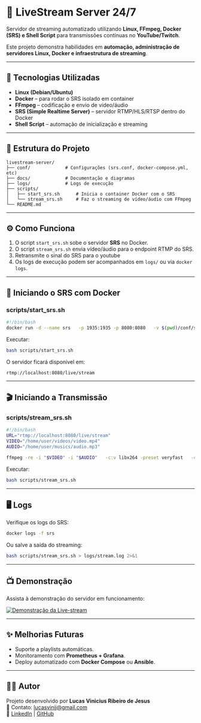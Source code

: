 # 🎥 LiveStream Server 24/7  

Servidor de streaming automatizado utilizando **Linux, FFmpeg, Docker (SRS) e Shell Script** para transmissões contínuas no **YouTube/Twitch**.  

Este projeto demonstra habilidades em **automação, administração de servidores Linux, Docker e infraestrutura de streaming**.  

---

## 🚀 Tecnologias Utilizadas
- **Linux (Debian/Ubuntu)**  
- **Docker** – para rodar o SRS isolado em container  
- **FFmpeg** – codificação e envio de vídeo/áudio  
- **SRS (Simple Realtime Server)** – servidor RTMP/HLS/RTSP dentro do Docker  
- **Shell Script** – automação de inicialização e streaming  

---

## 📂 Estrutura do Projeto
```
livestream-server/
├── conf/             # Configurações (srs.conf, docker-compose.yml, etc)
├── docs/             # Documentação e diagramas
├── logs/             # Logs de execução
├── scripts/          
│   ├── start_srs.sh      # Inicia o container Docker com o SRS
│   └── stream_srs.sh     # Faz o streaming de vídeo/áudio com FFmpeg
└── README.md
```

---

## ⚙️ Como Funciona
1. O script `start_srs.sh` sobe o servidor **SRS** no Docker.  
2. O script `stream_srs.sh` envia vídeo/áudio para o endpoint RTMP do SRS.  
3. Retransmite o sinal do SRS para o youtube
3. Os logs de execução podem ser acompanhados em `logs/` ou via `docker logs`.  

---

## 🐳 Iniciando o SRS com Docker
### scripts/start_srs.sh
```bash
#!/bin/bash
docker run -d --name srs   -p 1935:1935 -p 8080:8080   -v $(pwd)/conf/srs.conf:/usr/local/srs/conf/srs.conf   ossrs/srs:4
```

Executar:
```bash
bash scripts/start_srs.sh
```

O servidor ficará disponível em:
```
rtmp://localhost:8080/live/stream
```

---

## 🎬 Iniciando a Transmissão
### scripts/stream_srs.sh
```bash
#!/bin/bash
URL="rtmp://localhost:8080/live/stream"
VIDEO="/home/user/videos/video.mp4"
AUDIO="/home/user/musics/audio.mp3"

ffmpeg -re -i "$VIDEO" -i "$AUDIO"   -c:v libx264 -preset veryfast   -c:a aac -b:a 128k   -shortest   -f flv "$URL"
```

Executar:
```bash
bash scripts/stream_srs.sh
```

---

## 🖥️ Logs
Verifique os logs do SRS:
```bash
docker logs -f srs
```

Ou salve a saída do streaming:
```bash
bash scripts/stream_srs.sh > logs/stream.log 2>&1
```

---

## 📺 Demonstração
Assista à demonstração do servidor em funcionamento:  

[![Demonstração da Live-stream](https://img.youtube.com/vi/p8mlPS_jHCc/0.jpg)](https://www.youtube.com/watch?v=p8mlPS_jHCc&t=2s "Demonstração da Live-stream")  

---

## ✨ Melhorias Futuras
- Suporte a playlists automáticas.  
- Monitoramento com **Prometheus + Grafana**.  
- Deploy automatizado com **Docker Compose** ou **Ansible**.  

---

## 👨‍💻 Autor
Projeto desenvolvido por **Lucas Vinicius Ribeiro de Jesus**  
📩 Contato: lucasvinij@gmail.com  
🔗 [LinkedIn](https://www.linkedin.com/) | [GitHub](https://github.com/)  
